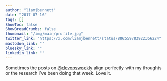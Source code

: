 ```yaml
---
author: "liamjbennett"
date: "2017-07-16"
tags: []
ShowToc: false
ShowBreadCrumbs: false
thumbnail: "/img/main/profile.jpg"
twitter_link: "https://x.com/liamjbennett/status/886559783922356224"
mastodon_link: ""
bluesky_link: ""
linkedin_link: ""
---
```


Sometimes the posts on [@devopsweekly](https://x.com/devopsweekly) align perfectly with my thoughts or the research i’ve been doing that week. Love it.

